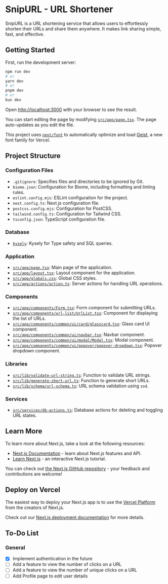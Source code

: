 # SnipURL - URL Shortener

SnipURL is a URL shortening service that allows users to effortlessly shorten their URLs and share them anywhere. It makes link sharing simple, fast, and effective.

## Getting Started

First, run the development server:

```bash
npm run dev
# or
yarn dev
# or
pnpm dev
# or
bun dev
```

Open [http://localhost:3000](http://localhost:3000) with your browser to see the result.

You can start editing the page by modifying [`src/app/page.tsx`](src/app/page.tsx). The page auto-updates as you edit the file.

This project uses [`next/font`](https://nextjs.org/docs/app/building-your-application/optimizing/fonts) to automatically optimize and load [Geist](https://vercel.com/font), a new font family for Vercel.

## Project Structure

### Configuration Files

- `.gitignore`: Specifies files and directories to be ignored by Git.
- `biome.json`: Configuration for Biome, including formatting and linting rules.
- `eslint.config.mjs`: ESLint configuration for the project.
- `next.config.ts`: Next.js configuration file.
- `postcss.config.mjs`: Configuration for PostCSS.
- `tailwind.config.ts`: Configuration for Tailwind CSS.
- `tsconfig.json`: TypeScript configuration file.

### Database

- [`kysely`](kysely): Kysely for Type safety and SQL queries.
### Application

- [`src/app/page.tsx`](src/app/page.tsx): Main page of the application.
- [`src/app/layout.tsx`](src/app/layout.tsx): Layout component for the application.
- [`src/app/globals.css`](src/app/globals.css): Global CSS styles.
- [`src/app/actions/action.ts`](src/app/actions/action.ts): Server actions for handling URL operations.

### Components

- [`src/app/components/Form.tsx`](src/app/components/Form.tsx): Form component for submitting URLs.
- [`src/app/components/url-list/UrlList.tsx`](src/app/components/url-list/UrlList.tsx): Component for displaying the list of URLs.
- [`src/app/components/common/ui/card/glasscard.tsx`](src/app/components/common/ui/card/glasscard.tsx): Glass card UI component.
- [`src/app/components/common/ui/navbar.tsx`](src/app/components/common/ui/navbar.tsx): Navbar component.
- [`src/app/components/common/ui/modal/Modal.tsx`](src/app/components/common/ui/modal/Modal.tsx): Modal component.
- [`src/app/components/common/ui/popover/popover-dropdown.tsx`](src/app/components/common/ui/popover/popover-dropdown.tsx): Popover dropdown component.

### Libraries

- [`src/lib/validate-url-string.ts`](src/lib/validate-url-string.ts): Function to validate URL strings.
- [`src/lib/generate-short-url.ts`](src/lib/generate-short-url.ts): Function to generate short URLs.
- [`src/lib/schema/url-schema.ts`](src/lib/schema/url-schema.ts): URL schema validation using `zod`.

### Services

- [`src/services/db-actions.ts`](src/services/db-actions.ts): Database actions for deleting and toggling URL states.

## Learn More

To learn more about Next.js, take a look at the following resources:

- [Next.js Documentation](https://nextjs.org/docs) - learn about Next.js features and API.
- [Learn Next.js](https://nextjs.org/learn) - an interactive Next.js tutorial.

You can check out [the Next.js GitHub repository](https://github.com/vercel/next.js) - your feedback and contributions are welcome!

## Deploy on Vercel

The easiest way to deploy your Next.js app is to use the [Vercel Platform](https://vercel.com/new?utm_medium=default-template&filter=next.js&utm_source=create-next-app&utm_campaign=create-next-app-readme) from the creators of Next.js.

Check out our [Next.js deployment documentation](https://nextjs.org/docs/app/building-your-application/deploying) for more details.

## To-Do List

### General
- [X] Implement authentication in the future
- [ ] Add a feature to view the number of clicks on a URL
- [ ] Add a feature to view the number of unique clicks on a URL
- [ ] Add Profile page to edit user details